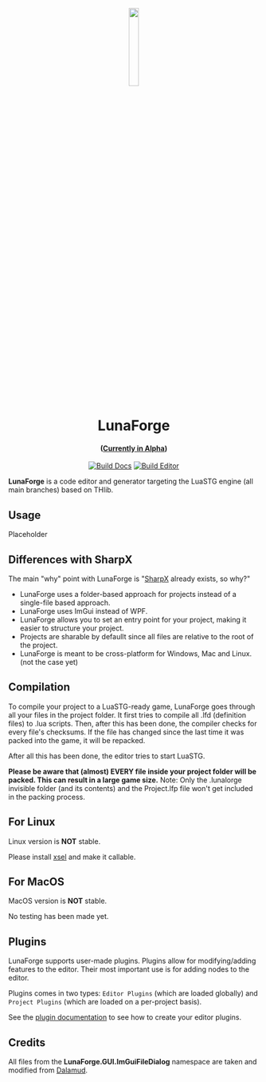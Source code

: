 <p align="center" width="50%">
    <img width="20%" src="https://raw.githubusercontent.com/RulHolos/LunaForge/main/LunaForge/Images/Icon.png">
</p><h1 align="center">LunaForge</h1>
<h4 align="center">

([Currently in Alpha](https://github.com/RulHolos/LunaForge/releases))

</h4>

<div align="center">
    
[![Build Docs](https://github.com/RulHolos/LunaForge/actions/workflows/docfx-build-publish.yml/badge.svg)](https://github.com/AtaeKurri/LunaForge/actions/workflows/docfx-build-publish.yml)
[![Build Editor](https://github.com/RulHolos/LunaForge/actions/workflows/build.yml/badge.svg)](https://github.com/RulHolos/LunaForge/actions/workflows/build.yml)

</div>

**LunaForge** is a code editor and generator targeting the LuaSTG engine (all main branches) based on THlib.

## Usage

Placeholder

## Differences with SharpX

The main "why" point with LunaForge is "[SharpX](https://github.com/Sharp-X-Team/LuaSTG-Editor-Sharp-X) already exists, so why?"
- LunaForge uses a folder-based approach for projects instead of a single-file based approach.
- LunaForge uses ImGui instead of WPF.
- LunaForge allows you to set an entry point for your project, making it easier to structure your project.
- Projects are sharable by defaullt since all files are relative to the root of the project.
- LunaForge is meant to be cross-platform for Windows, Mac and Linux. (not the case yet)

## Compilation

To compile your project to a LuaSTG-ready game, LunaForge goes through all your files in the project folder.
It first tries to compile all .lfd (definition files) to .lua scripts.
Then, after this has been done, the compiler checks for every file's checksums.
If the file has changed since the last time it was packed into the game, it will be repacked.

After all this has been done, the editor tries to start LuaSTG.

**Please be aware that (almost) EVERY file inside your project folder will be packed. This can result in a large game size.**
Note: Only the .lunalorge invisible folder (and its contents) and the Project.lfp file won't get included in the packing process.

## For Linux

Linux version is **NOT** stable.

Please install [xsel](https://github.com/kfish/xsel) and make it callable.

## For MacOS

MacOS version is **NOT** stable.

No testing has been made yet.

## Plugins

LunaForge supports user-made plugins.
Plugins allow for modifying/adding features to the editor. Their most important use is for adding nodes to the editor.

Plugins comes in two types: `Editor Plugins` (which are loaded globally) and `Project Plugins` (which are loaded on a per-project basis).

See the [plugin documentation](https://rulholos.github.io/LunaForge/plugins.html) to see how to create your editor plugins.

## Credits

All files from the **LunaForge.GUI.ImGuiFileDialog** namespace are taken and modified from [Dalamud](https://github.com/goatcorp/Dalamud).